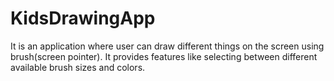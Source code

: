 # KidsDrawingApp

It is an application where user can draw different things on the screen using brush(screen pointer).
It provides features like selecting between different available brush sizes and colors.
